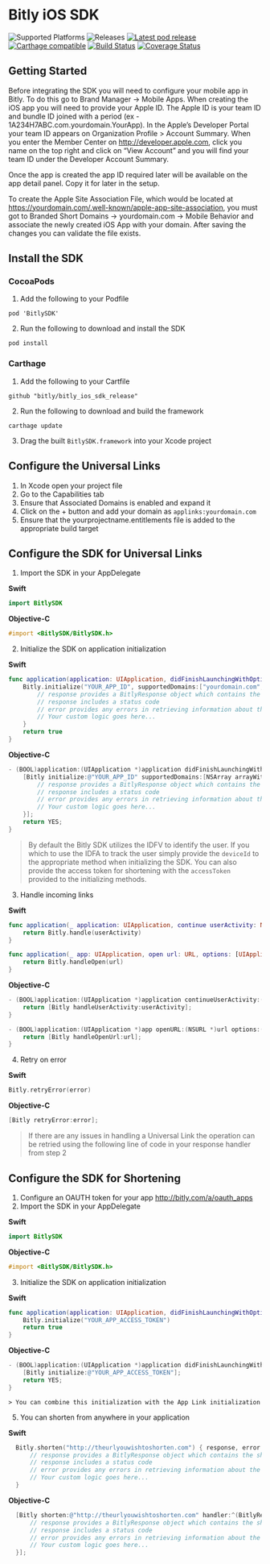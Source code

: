 # Bitly iOS SDK

![Supported Platforms](https://img.shields.io/cocoapods/p/BitlySDK.svg) ![Releases](https://img.shields.io/github/release/bitly/bitly_ios_sdk_release.svg) [![Latest pod release](https://img.shields.io/cocoapods/v/BitlySDK.svg)](http://cocoapods.org/pods/BitlySDK) [![Carthage compatible](https://img.shields.io/badge/Carthage-compatible-4BC51D.svg?style=flat)](https://github.com/Carthage/Carthage) [![Build Status](https://travis-ci.com/bitly/bitly_ios_sdk.svg?token=GQk2M5gzMUKUJCESKF18&branch=master)](https://travis-ci.com/bitly/bitly_ios_sdk) [![Coverage Status](https://coveralls.io/repos/github/bitly/bitly_ios_sdk/badge.svg?t=xurvl2)](https://coveralls.io/github/bitly/bitly_ios_sdk)

## Getting Started
Before integrating the SDK you will need to configure your mobile app in Bitly. To do this go to Brand Manager -> Mobile Apps. When creating the iOS app you will need to provide your Apple ID. The Apple ID is your team ID and bundle ID joined with a period (ex - 1A234H7ABC.com.yourdomain.YourApp).  In the Apple’s Developer Portal your team ID appears on Organization Profile > Account Summary.  When you enter the Member Center on http://developer.apple.com, click you name on the top right and click on “View Account” and you will find your team ID under the Developer Account Summary.

Once the app is created the app ID required later will be available on the app detail panel.  Copy it for later in the setup.

To create the Apple Site Association File, which would be located at https://yourdomain.com/.well-known/apple-app-site-association, you must got to Branded Short Domains -> yourdomain.com -> Mobile Behavior and associate the newly created iOS App with your domain. After saving the changes you can validate the file exists.

## Install the SDK

### CocoaPods
1. Add the following to your Podfile

  ```
  pod 'BitlySDK'
  ```
2. Run the following to download and install the SDK

  ```
  pod install
  ```

### Carthage
1. Add the following to your Cartfile

  ```
  github "bitly/bitly_ios_sdk_release"
  ```
2. Run the following to download and build the framework

  ```
  carthage update
  ```
3. Drag the built `BitlySDK.framework` into your Xcode project

## Configure the Universal Links
1. In Xcode open your project file
2. Go to the Capabilities tab
3. Ensure that Associated Domains is enabled and expand it
4. Click on the + button and add your domain as `applinks:yourdomain.com`
5. Ensure that the yourprojectname.entitlements file is added to the appropriate build target

## Configure the SDK for Universal Links
1. Import the SDK in your AppDelegate

  **Swift**
  ```swift
  import BitlySDK
  ```

  **Objective-C**
  ```objective-c
  #import <BitlySDK/BitlySDK.h>
  ```
2. Initialize the SDK on application initialization

  **Swift**
  ```swift
  func application(application: UIApplication, didFinishLaunchingWithOptions launchOptions: [NSObject: AnyObject]?) -> Bool {
      Bitly.initialize("YOUR_APP_ID", supportedDomains:["yourdomain.com","yourotherdomain.com"], supportedSchemes:["yourscheme"]) { response, error in
          // response provides a BitlyResponse object which contains the full URL information
          // response includes a status code
          // error provides any errors in retrieving information about the URL
          // Your custom logic goes here...
      }
      return true
  }
  ```

  **Objective-C**
  ```objective-c
  - (BOOL)application:(UIApplication *)application didFinishLaunchingWithOptions:(NSDictionary *)launchOptions {
      [Bitly initialize:@"YOUR_APP_ID" supportedDomains:[NSArray arrayWithObjects: @"yourdomain.com", @"yourotherdomain.com", nil] supportedDomains:[NSArray arrayWithObjects: @"yourscheme", nil] handler:^(BitlyResponse * response, NSString * error) {
          // response provides a BitlyResponse object which contains the full URL information
          // response includes a status code
          // error provides any errors in retrieving information about the URL
          // Your custom logic goes here...
      }];
      return YES;
  }
  ```

  > By default the Bitly SDK utilizes the IDFV to identify the user. If you which to use the IDFA to track the user simply provide the `deviceId` to the appropriate method when initializing the SDK.
  > You can also provide the access token for shortening with the `accessToken` provided to the initializing methods.

3. Handle incoming links

  **Swift**
  ```swift    
  func application(_ application: UIApplication, continue userActivity: NSUserActivity, restorationHandler: @escaping ([Any]?) -> Void) -> Bool {
      return Bitly.handle(userActivity)
  }

  func application(_ app: UIApplication, open url: URL, options: [UIApplicationOpenURLOptionsKey : Any] = [:]) -> Bool {
      return Bitly.handleOpen(url)
  }
  ```

  **Objective-C**
  ```objective-c
  - (BOOL)application:(UIApplication *)application continueUserActivity:(NSUserActivity *)userActivity restorationHandler:(void(^)(NSArray *restorableObjects))restorationHandler {
      return [Bitly handleUserActivity:userActivity];
  }

  - (BOOL)application:(UIApplication *)app openURL:(NSURL *)url options:(NSDictionary<UIApplicationOpenURLOptionsKey, id> *)options {
      return [Bitly handleOpenUrl:url];
  }
  ```

4. Retry on error

  **Swift**
  ```swift    
  Bitly.retryError(error)
  ```

  **Objective-C**
  ```objective-c
  [Bitly retryError:error];
  ```

  >If there are any issues in handling a Universal Link the operation can be retried using the following line of code in your response handler from step 2

## Configure the SDK for Shortening

1. Configure an OAUTH token for your app http://bitly.com/a/oauth_apps
2. Import the SDK in your AppDelegate

  **Swift**
  ```swift
  import BitlySDK
  ```

  **Objective-C**
  ```objective-c
  #import <BitlySDK/BitlySDK.h>
  ```

3. Initialize the SDK on application initialization

  **Swift**
  ```swift
  func application(application: UIApplication, didFinishLaunchingWithOptions launchOptions: [NSObject: AnyObject]?) -> Bool {
      Bitly.initialize("YOUR_APP_ACCESS_TOKEN")
      return true
  }
  ```

  **Objective-C**
  ```objective-c
  - (BOOL)application:(UIApplication *)application didFinishLaunchingWithOptions:(NSDictionary *)launchOptions {
      [Bitly initialize:@"YOUR_APP_ACCESS_TOKEN"];
      return YES;
  }
  ```    

    > You can combine this initialization with the App Link initialization

5. You can shorten from anywhere in your application

  **Swift**
  ```swift
    Bitly.shorten("http://theurlyouwishtoshorten.com") { response, error in
        // response provides a BitlyResponse object which contains the shortened Bitlink
        // response includes a status code
        // error provides any errors in retrieving information about the URL
        // Your custom logic goes here...
    }
  ```

  **Objective-C**
  ```objective-c
    [Bitly shorten:@"http://theurlyouwishtoshorten.com" handler:^(BitlyResponse * response, NSString * error) {
        // response provides a BitlyResponse object which contains the shortened Bitlink
        // response includes a status code
        // error provides any errors in retrieving information about the URL
        // Your custom logic goes here...
    }];
  ```    
